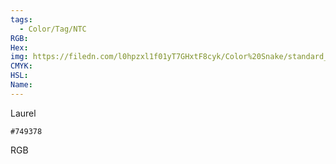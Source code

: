 ```yaml
---
tags:
  - Color/Tag/NTC
RGB:
Hex:
img: https://filedn.com/l0hpzxl1f01yT7GHxtF8cyk/Color%20Snake/standard_csv_to_svg//749378.svg
CMYK:
HSL:
Name:
---
```

Laurel
```palette
#749378
```
RGB
